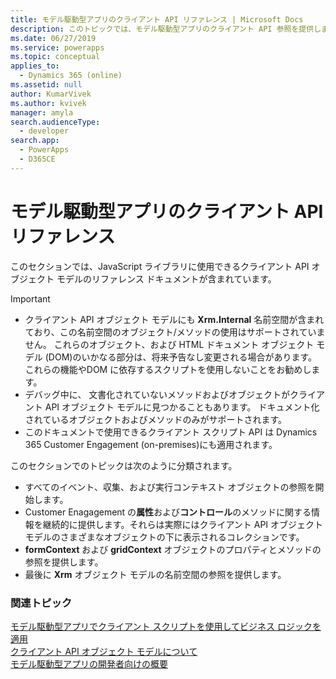 ```yaml
---
title: モデル駆動型アプリのクライアント API リファレンス | Microsoft Docs
description: このトピックでは、モデル駆動型アプリのクライアント API 参照を提供します。
ms.date: 06/27/2019
ms.service: powerapps
ms.topic: conceptual
applies_to:
  - Dynamics 365 (online)
ms.assetid: null
author: KumarVivek
ms.author: kvivek
manager: amyla
search.audienceType:
  - developer
search.app:
  - PowerApps
  - D365CE
---
```

# <a name="client-api-reference-for-model-driven-apps"></a>モデル駆動型アプリのクライアント API リファレンス



このセクションでは、JavaScript ライブラリに使用できるクライアント API オブジェクト モデルのリファレンス ドキュメントが含まれています。

> [!IMPORTANT]
> - クライアント API オブジェクト モデルにも **Xrm.Internal** 名前空間が含まれており、この名前空間のオブジェクト/メソッドの使用はサポートされていません。 これらのオブジェクト、および HTML ドキュメント オブジェクト モデル (DOM)のいかなる部分は、将来予告なし変更される場合があります。 これらの機能やDOM に依存するスクリプトを使用しないことをお勧めします。
> - デバッグ中に、 文書化されていないメソッドおよびオブジェクトがクライアント API オブジェクト モデルに見つかることもあります。 ドキュメント化されているオブジェクトおよびメソッドのみがサポートされます。
> - このドキュメントで使用できるクライアント スクリプト API は Dynamics 365 Customer Engagement (on-premises)にも適用されます。

このセクションでのトピックは次のように分類されます。
- すべてのイベント、収集、および実行コンテキスト オブジェクトの参照を開始します。
- Customer Enagagement の**属性**および**コントロール**のメソッドに関する情報を継続的に提供します。それらは実際にはクライアント API オブジェクト モデルのさまざまなオブジェクトの下に表示されるコレクションです。
- **formContext** および **gridContext** オブジェクトのプロパティとメソッドの参照を提供します。
- 最後に **Xrm** オブジェクト モデルの名前空間の参照を提供します。 

### <a name="related-topics"></a>関連トピック

[モデル駆動型アプリでクライアント スクリプトを使用してビジネス ロジックを適用](../client-scripting.md)<br/>
[クライアント API オブジェクト モデルについて](understand-clientapi-object-model.md)<br/>
[モデル駆動型アプリの開発者向けの概要](../overview.md)
